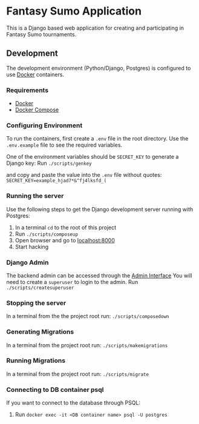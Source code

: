 # Fantasy Sumo Application

This is a Django based web application for creating and participating in
Fantasy Sumo tournaments.


## Development
The development environment (Python/Django, Postgres) is configured to use [Docker](https://www.docker.com) containers.

### Requirements
- [Docker](https://www.docker.com/)
- [Docker Compose](https://docs.docker.com/compose/install/)

### Configuring Environment
To run the containers, first create a `.env` file in the root directory.
Use the `.env.example` file to see the required variables.

One of the environment variables should be `SECRET_KEY` to generate a Django key:
Run `./scripts/genkey`

and copy and paste the value into the `.env` file without quotes:
`SECRET_KEY=example_hjad7*&^fj4lksfd_(`

### Running the server
Use the following steps to get the Django development server running with Postgres:
1. In a terminal `cd` to the root of this project
2. Run `./scripts/composeup`
3. Open browser and go to [localhost:8000](http://localhost:8000)
4. Start hacking

### Django Admin
The backend admin can be accessed through the [Admin Interface](http://localhost:8000/admin)
You will need to create a `superuser` to login to the admin.
Run `./scripts/createsuperuser`

### Stopping the server
In a terminal from the the project root run: `./scripts/composedown`

### Generating Migrations
In a terminal from the project root run: `./scripts/makemigrations`

### Running Migrations
In a terminal from the project root run: `./scripts/migrate`

### Connecting to DB container psql
If you want to connect to the database through PSQL:
1. Run `docker exec -it <DB container name> psql -U postgres`

